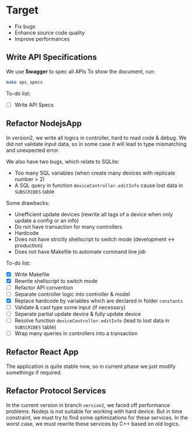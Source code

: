 # Target

- Fix bugs
- Enhance source code quality
- Improve performances

## Write API Specifications

We use **Swagger** to spec all APIs
To show the document, run:

```bash
make api_specs
```

To-do list:

- [ ] Write API Specs

## Refactor NodejsApp

In version2, we write all logics in controller, hard to read code & debug. We did not validate input data, so in some case it will lead to type mismatching and unexpected error.

We also have two bugs, which relate to SQLite:

- Too many SQL variables (when create many devices with replicate number > 2)
- A SQL query in function `deviceController.editInfo` cause lost data in `SUBSCRIBES` table

Some drawbacks:

- Unefficient update devices (rewrite all tags of a device when only update a config or an info)
- Do not have transaction for many controllers
- Hardcode
- Does not have strictly shellscript to switch mode (development <-> production)
- Does not have Makefile to automate command line job

To-do list:

- [x] Write Makefile
- [x] Rewrite shellscript to switch mode
- [ ] Refactor API convention
- [ ] Separate controller logic into controller & model
- [x] Replace hardcode by variables which are declared in folder `constants`
- [ ] Validate & cast type some input (if necessary)
- [ ] Seperate partial update device & fully update device
- [ ] Resolve function `deviceController.editInfo` (lead to lost data in `SUBSCRIBES` table)
- [ ] Wrap many queries in controllers into a transaction

## Refactor React App

The application is quite stable now, so in current phase we just modify somethings if required.

## Refactor Protocol Services

In the current version in branch `version2`, we faced off performance problems. Nodejs is not suitable for working with hard device. But in time constraint, we must try to find some optimizations for these services. In the worst case, we must rewrite these services by C++ based on old logics.
